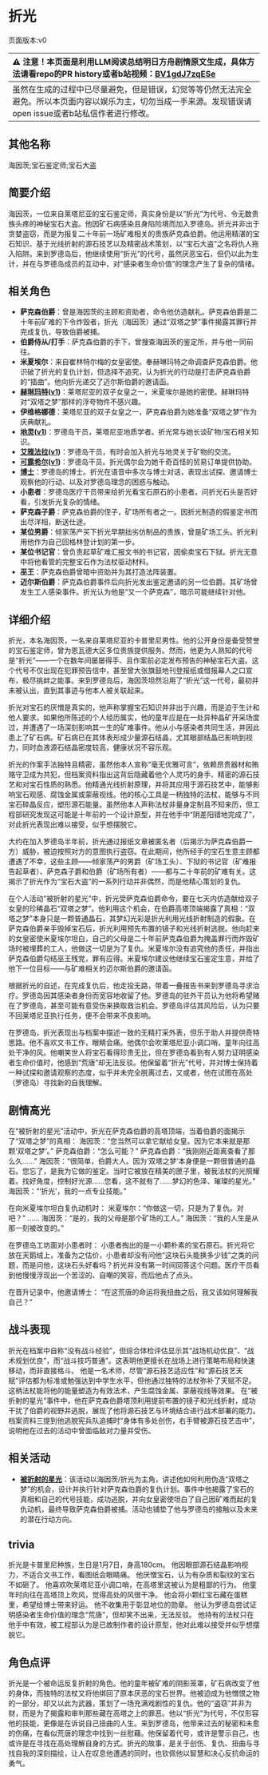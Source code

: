 # 折光
页面版本:v0
 

| :warning: 注意！本页面是利用LLM阅读总结明日方舟剧情原文生成，具体方法请看repo的PR history或者b站视频：[BV1gdJ7zqESe](https://www.bilibili.com/video/BV1gdJ7zqESe/)         |
|:----------------------------|
| 虽然在生成的过程中已尽量避免，但是错误，幻觉等等仍然无法完全避免。所以本页面内容以娱乐为主，切勿当成一手来源。发现错误请open issue或者b站私信作者进行修改。|



## 其他名称
海因茨;宝石鉴定师;宝石大盗
## 简要介绍
海因茨，一位来自莱塔尼亚的宝石鉴定师，真实身份是以“折光”为代号、令无数贵族头疼的神秘宝石大盗。他因矿石病感染且身陷险境而加入罗德岛。折光并非出于贪婪盗窃，而是为报复二十年前一场矿难相关的贵族萨克森伯爵。他运用精湛的宝石知识、基于光线折射的源石技艺以及精密战术策划，以“宝石大盗”之名将仇人拖入陷阱。来到罗德岛后，他继续使用“折光”的代号，虽然厌恶宝石，但仍以此为生计，并在与罗德岛成员的互动中，对“感染者生命价值”的理念产生了复杂的情绪。
## 相关角色
-   **萨克森伯爵**：曾是海因茨的主顾和资助者，命令他仿造献礼。萨克森伯爵是二十年前矿难的下令炸毁者，折光（海因茨）通过“双塔之梦”事件揭露其罪行并完成复仇，导致伯爵被捕。
-   **伯爵侍从/打手**：萨克森伯爵的手下，曾搜查海因茨的鉴定所，并与他一同前往。
-   **米夏埃尔**：来自崔林特尔梅的女皇密使。奉赫琳玛特之命调查萨克森伯爵。他识破了折光的复仇计划，但选择不追究，认为折光的行动是打击萨克森伯爵的“插曲”。他向折光递交了迈尔斯伯爵的邀请函。
-   **[赫琳玛特](../char_v3/extended_char_he_lin_ma_te.md)([v1](extended_char_he_lin_ma_te.md))**：莱塔尼亚的双子女皇之一，米夏埃尔是她的密使。赫琳玛特对“双塔之梦”那样的浮夸物件不感兴趣。
-   **伊维格娜德**：莱塔尼亚的双子女皇之一，萨克森伯爵为她准备“双塔之梦”作为庆典献礼。
-   **[地灵](../char_v3/char_183_skgoat.md)([v1](char_183_skgoat.md))**：罗德岛干员，莱塔尼亚地质学者。折光常与她长谈矿物/宝石相关知识。
-   **[艾雅法拉](../char_v3/char_180_amgoat.md)([v1](char_180_amgoat.md))**：罗德岛干员，有时会加入折光与地灵关于矿物的交流。
-   **[可露希尔](../char_v3/extended_char_ke_lu_xi_er.md)([v1](extended_char_ke_lu_xi_er.md))**：罗德岛干员。折光偶尔会为她千奇百怪的贸易订单提供协助。
-   **[博士](../char_v3/extended_char_bo_shi.md)**：罗德岛的博士。折光在语音中多次与博士对话，表现出试探、邀请博士观察他的行动、以及对罗德岛理念的困惑与触动。
-   **小患者**：罗德岛医疗干员带来给折光看宝石原石的小患者。问折光石头是否好看，引发折光复杂的情绪。
-   **萨克森子爵**：萨克森伯爵的侄子，矿场所有者之一。因折光制造的假鉴定书而出尽洋相，断送仕途。
-   **某位男爵**：倾家荡产买下折光早期拙劣仿制品的贵族，曾是矿场工头。折光利用他作为自己回格林登计划的第一步。
-   **某位书记官**：曾负责起草矿难汇报文书的书记官，因偷卖宝石下狱。折光无意中将他看管的完整宝石作为法杖驱动材料。
-   **巫王**：萨克森伯爵曾暗中资助并为其打造法阵装置。
-   **迈尔斯伯爵**：萨克森伯爵事件后向折光发出鉴定邀请的另一位伯爵。其矿场曾发生工人感染事件。折光认为他是“又一个萨克森”，暗示可能继续针对他。
## 详细介绍
折光，本名海因茨，一名来自莱塔尼亚的卡普里尼男性。他的公开身份是备受赞誉的宝石鉴定师，曾为恩瓦德大区多位贵族提供服务。然而，他更为人熟知的代号是“折光”——一个在数年间屡屡得手、且作案前必定发布预告的神秘宝石大盗。这个代号不仅出现在犯罪预告信中，甚至曾大张旗鼓地刊登报纸或借报幕人之口宣布，极尽挑衅之能事。来到罗德岛后，海因茨坦然沿用了“折光”这一代号，最初并未被认出，直到其事迹与他本人被关联起来。

折光对宝石的厌憎是真实的，他声称掌握宝石知识并非出于兴趣，而是迫于生计和他人要求。如果他所陈述的个人经历属实，他的童年应是在一处异种晶矿开采场度过，并遭遇了一场深刻影响其一生的矿难事件。他从小与感染者共同生活，并因此患上了矿石病。矿石病已在其体表形成少量源石结晶，尤其眼部结晶已影响到视力，同时血液源石结晶密度较高，健康状况不容乐观。

折光的作案手法独特且精密，虽然他本人宣称“毫无优雅可言”，依赖昂贵器材和贿赂守卫成为共犯，但档案资料指出这背后隐藏着他个人灵巧的身手、精密的源石技艺和对宝石性质的熟悉。他精通光线折射原理，并将其应用于源石技艺中，能够影响宝石观感、腐蚀金属或蒙蔽视线。他的核心工具是一柄独特的法杖，能够与不同宝石碎晶反应，塑形源石能量。虽然他本人声称法杖非量身定制且不知来历，但工程部研究发现这可能是十年前的一个设计原型，并在他手中“阴差阳错地完成了”，对此折光表现出难以接受，似乎想摆脱它。

大约在加入罗德岛半年前，折光通过报纸文章被匿名者（后揭示为萨克森伯爵一方）威胁，被迫按照对方的意图执行盗窃。在此期间，他所经手的宝石生意主顾都遭遇了不幸，这些主顾——倾家荡产的男爵（矿场工头）、下狱的书记官（矿难报告起草者）、萨克森子爵和伯爵（矿场所有者）——都与二十年前的矿难有关。这揭示了折光作为“宝石大盗”的一系列行动并非偶然，而是他精心策划的复仇。

在个人活动“被折射的星光”中，折光受萨克森伯爵命令，要在七天内仿造献给双子女皇的珍稀晶石“双塔之梦”。他利用这个机会，在伯爵高塔顶端揭露了真相：“双塔之梦”本身只是一颗普通晶石，其梦幻光彩是折光利用光线折射制造的假象。在萨克森伯爵亲手毁掉宝石后，折光利用预先布置的镜子和光线折射逃脱。他向赶来的女皇密使米夏埃尔坦白，自己的父母是二十年前萨克森伯爵为掩盖罪行而炸毁矿场时被埋葬的工人，他做这一切是为了复仇。米夏埃尔没有追究他的责任，并指出萨克森伯爵勾结巫王残党，罪有应得。米夏埃尔建议他继续宝石鉴定生意，并给了他下一位目标——与矿难相关的迈尔斯伯爵的邀请函。

根据折光的自述，在完成复仇后，他走投无路，带着一叠报告书来到罗德岛寻求治疗。罗德岛因其感染者身份而宽容地收留了他。罗德岛的驻外干员认为他将希望赌在了罗德岛，甚至可能有意受伤来换取救治机会。罗德岛评估其风险后，认为只要不回莱塔尼亚执行任务，便不会带来不良影响。

在罗德岛，折光表现出与档案中描述一致的无精打采外表，但乐于助人并提供奇特思路。他不喜欢文书工作，眼睛会痛。他偶尔会吹莱塔尼亚小调口哨，童年向往高处干净的风。他嘲笑世人将宝石看得珍贵无比，但在罗德岛看到有人努力证明感染者生命价值时，他感到“荒唐”却无法反驳。他保留着“折光”代号，并对博士保持着一种试探和邀请观察的态度，似乎并未完全脱离过去，又或者，他在试图在高处（罗德岛）寻找新的自我理解。
## 剧情高光
在“被折射的星光”活动中，折光在萨克森伯爵的高塔顶端，当着伯爵的面揭示了“双塔之梦”的真相：
海因茨：“您当然可以拿它献给女皇。因为它本来就是那颗‘双塔之梦’。”
萨克森伯爵：“怎么可能？”
萨克森伯爵：“我刚刚近距离查看了那么久......”
海因茨：“很简单，伯爵大人。因为‘双塔之梦’本身便是一颗很普通的晶石。您忘了，是我为它做的鉴定。当时它被放在精美的匣子里，被我法杖的光照耀着。找好角度，控制好光源......您看，这不就有了......梦幻的色泽、璀璨的星光。”
海因茨：“‘折光’，我的一点专业技能。”

在向米夏埃尔坦白复仇动机时：
米夏埃尔：“你做这一切，只是为了复仇。对吧？”
......
海因茨：“是的，我的父母是那个矿场的工人。”
海因茨：“我的人生是从那一刻被改变的。”

在罗德岛工坊面对小患者时：
小患者掏出的是一小颗朴素的宝石原石。折光将它放在天鹅绒上，准备为之估价，小患者却没有问他“这块石头能换多少钱”之类的问题，而是问他，这块石头好看吗？折光并没有第一时间回答这个问题。医疗干员看到他慢慢浮现出一个苦涩的、自嘲的笑容，而后他点了点头。

在晋升记录中，他邀请博士：
“在这荒唐的命运将我扭曲之后，我又该如何理解我自己？”
## 战斗表现
折光在档案中自称“没有战斗经验”，但综合体检评估显示其“战场机动优良”、“战术规划优良”，而“战斗技巧普通”。这表明他更擅长在战场上进行策略布局和快速移动，而非直接格斗。
他是一名术师，尽管“源石技艺适应性”和“源石技艺天赋”评估都为标准或勉强达到中学生水平，但他通过独特的法杖弥补了天赋不足。这柄法杖能将他的能量塑造为有效法术，产生腐蚀金属、蒙蔽视线等效果。
在“被折射的星光”事件中，他在萨克森伯爵塔顶利用提前布置的镜子和光线折射，成功干扰了伯爵的视野并逃脱，展现了他将源石技艺与环境结合进行战术部署的能力。
档案资料三提到他逃脱宪兵队追捕时“身体有多处创伤，右手臂被源石技艺击中”，说明他在过去的活动中曾面临敌对力量并受伤。
## 相关活动
-   **[被折射的星光](../stories/story_kaitou_set_1.md)**：该活动以海因茨/折光为主角，讲述他如何利用伪造“双塔之梦”的机会，设计并执行针对萨克森伯爵的复仇计划。事件中他揭露了宝石的真相和自己的代号技能，成功逃脱，并向女皇密使坦白了自己因矿难而起的复仇动机，最终导致萨克森伯爵被捕。活动也铺垫了他与罗德岛的接触以及未来的潜在行动方向。
## trivia
折光是卡普里尼种族，生日是1月7日，身高180cm。
他因眼部源石结晶影响视力，不适合文书工作，看图纸会眼睛痛。
他厌憎宝石，认为有杂质和裂纹的宝石不如砸了。
他喜欢吹莱塔尼亚小调口哨，在高塔里这被认为是粗鄙的行为。
他童年时向往在高塔顶上吹风，觉得高处的风很干净。
他会将小颗红宝石藏在蛋糕里，希望给博士带来好运。
他不收集用于彰显地位的勋章。
他认为罗德岛尝试证明感染者生命价值的理念“荒唐”，但却笑不出来，无法反驳。
他持有的法杖只在他手中有效，被工程部认为是已故制作者的设计原型，他对此难以接受并似乎想摆脱它。
## 角色点评
折光是一个被命运反复折射的角色。他的童年被矿难的阴影笼罩，矿石病改变了他的身体，而独特的法杖又将他绑回了原本厌恶的宝石世界。他被迫成为他憎恨之物的一部分，却又以此为武器，策划了一场充满戏剧性的复仇。他的“盗窃”并非为财，而是为了揭露和审判那些藏在高塔之上的罪恶。他以“折光”为代号，不仅形容他的技能，更像是在诉说自己扭曲的人生。来到罗德岛，他带来过去的秘密和未愈的伤痛，在看似荒唐的理念中找到一丝慰藉。他保留着代号，或许是警示自己，也或许是在寻找在高处理解自身的方式。折光的故事，是关于创伤、复仇、扭曲与寻找自我的深刻描绘，让人在叹息他遭遇的同时，也钦佩他以智慧和决心反抗命运的勇气。